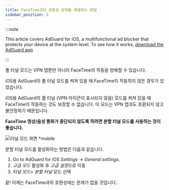 ```yaml
---
title: FaceTime과의 호환성 문제를 해결하는 방법
sidebar_position: 3
---
```


:::note

This article covers AdGuard for iOS, a multifunctional ad blocker that protects your device at the system level. To see how it works, [download the AdGuard app](https://adguard.com/download.html?auto=true)

:::

풀 터널 모드는 VPN 앱뿐만 아니라 FaceTime의 작동을 방해할 수 있습니다.

iOS용 AdGuard의 풀 터널 모드를 켜져 있을 때 FaceTime이 작동하지 않은 경우가 있었습니다.

iOS용 AdGuard의 풀 터널 (VPN 아이콘이 표시되지 않음) 모드를 켜져 있을 때 FaceTime이 작동하는 것도 보장할 수 없습니다. 이 모드는 VPN 앱과도 호환되지 않고 불안정하기 때문입니다.

**FaceTime 영상/음성 통화가 중단되지 않도록 하려면 분할 터널 모드를 사용하는 것이 좋습니다.**

![터널 모드 화면 *mobile](https://cdn.adtidy.org/public/Adguard/kb/newscreenshots/Ru/iOS/tunnel-mode.PNG?!)

분할 터널 모드를 활성화하는 방법은 다음과 같습니다.
1. Go to AdGuard for iOS *Settings* → *General settings*.
2. *고급 모드* 활성화 후 *고급 설정*으로 이동
3. *터널 모드*> *분할 터널* 모드 선택

끝! 이제는 FaceTime과의 호환성에는 문제가 없을 것입니다.

